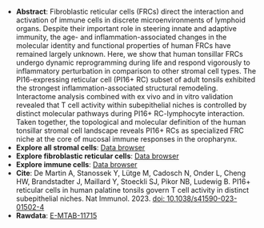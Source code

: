 * **Abstract**:
Fibroblastic reticular cells (FRCs) direct the interaction and activation of immune cells in discrete microenvironments of lymphoid organs. Despite their important role in steering innate and adaptive immunity, the age- and inflammation-associated changes in the molecular identity and functional properties of human FRCs have remained largely unknown. Here, we show that human tonsillar FRCs undergo dynamic reprogramming during life and respond vigorously to inflammatory perturbation in comparison to other stromal cell types. The PI16-expressing reticular cell (PI16+ RC) subset of adult tonsils exhibited the strongest inflammation-associated structural remodeling. Interactome analysis combined with ex vivo and in vitro validation revealed that T cell activity within subepithelial niches is controlled by distinct molecular pathways during PI16+ RC-lymphocyte interaction. Taken together, the topological and molecular definition of the human tonsillar stromal cell landscape reveals PI16+ RCs as specialized FRC niche at the core of mucosal immune responses in the oropharynx.
* **Explore all stromal cells**: [Data browser](http://213.167.225.152:3838/humanTonsil/allStroma/) 
* **Explore fibroblastic reticular cells**: [Data browser](http://213.167.225.152:3838/humanTonsil/allFRC/) 
* **Explore immune cells**: [Data browser](http://213.167.225.152:3838/humanTonsil/immCells/) 
* **Cite**: De Martin A, Stanossek Y, Lütge M, Cadosch N, Onder L, Cheng HW, Brandstadter J, Maillard Y, Stoeckli SJ, Pikor NB, Ludewig B. PI16+ reticular cells in human palatine tonsils govern T cell activity in distinct subepithelial niches. Nat Immunol. 2023. [doi: 10.1038/s41590-023-01502-4](https://doi.org/10.1038/s41590-023-01502-4)
* **Rawdata**: [E-MTAB-11715](https://www.ebi.ac.uk/arrayexpress/experiments/E-MTAB-11715/)